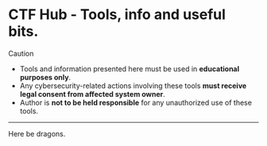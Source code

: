# CTF Hub - Tools, info and useful bits.
>[!CAUTION]
>* Tools and information presented here must be used in **educational purposes only**.
>* Any cybersecurity-related actions involving these tools **must receive legal consent from affected system owner**.
>* Author is **not to be held responsible** for any unauthorized use of these tools.

----
Here be dragons.

